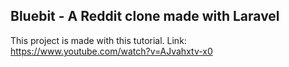 ## Bluebit - A Reddit clone made with Laravel

This project is made with this tutorial.
Link: https://www.youtube.com/watch?v=AJvahxtv-x0
